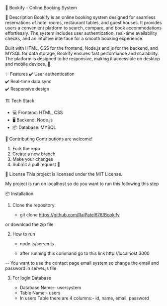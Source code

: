 📖 Bookify - Online Booking System

📌 Description
Bookify is an online booking system designed for seamless reservations of hotel rooms, restaurant tables, and guest houses. It provides users a convenient platform to search, compare, and book accommodations effortlessly. The system includes user authentication, real-time availability checks, and an intuitive interface for a smooth booking experience.

Built with HTML, CSS for the frontend, Node.js and js for the backend, and MYSQL for data storage, Bookify ensures fast performance and scalability. The platform is designed to be responsive, making it accessible on desktop and mobile devices. 🚀

✨ Features
✔️ User authentication  
✔️ Real-time data sync  
✔️ Responsive design

🏗 Tech Stack
- 💻 Frontend: HTML, CSS  
- 🖥️ Backend: Node.js  
- 📦 Database: MYSQL  

🤝 Contributing
Contributions are welcome!  
1. Fork the repo  
2. Create a new branch  
3. Make your changes  
4. Submit a pull request 🎯

📜 License
This project is licensed under the MIT License.

My project is run on localhost so do you want to run this following this step

📦 Installation
1. Clone the repository:
   
   - git clone https://github.com/RajPatel676/Bookify 

or download the zip file 
  
2. How to run
	- node js/server.js

	- after running this command go to this link http://localhost:3000

-- You want to use the contact page email system so change the email and password in server.js file 


3. For login Database

	- Database Name:- usersystem
	- Table Name:- users
	- In users Table there are 4 columns:- id, name, email, password



